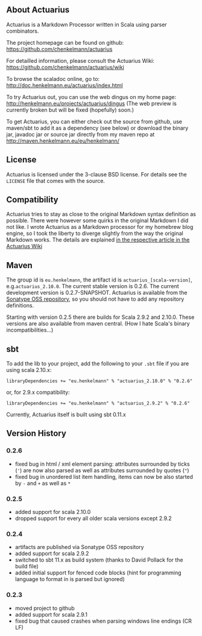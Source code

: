 ## About Actuarius ##
Actuarius is a Markdown Processor written in Scala using parser combinators. 

The project homepage can be found on github: https://github.com/chenkelmann/actuarius

For detailled information, please consult the Actuarius Wiki: https://github.com/chenkelmann/actuarius/wiki 

To browse the scaladoc online, go to: http://doc.henkelmann.eu/actuarius/index.html

To try Actuarius out, you can use the web dingus on my home page: http://henkelmann.eu/projects/actuarius/dingus 
(The web preview is currently broken but will be fixed (hopefully) soon.)

To get Actuarius, you can either check out the source from github, use maven/sbt to add it as a dependency (see below) or download the binary jar, javadoc jar or source jar directly from my maven repo at http://maven.henkelmann.eu/eu/henkelmann/

## License ##
Actuarius is licensed under the 3-clause BSD license. For details see the `LICENSE` file that comes with the source.

## Compatibility ##
Actuarius tries to stay as close to the original Markdown syntax definition as possible. There were however some quirks in the original Markdown I did not like. I wrote Actuarius as a Markdown processor for my homebrew blog engine, so I took the liberty to diverge slightly from the way the original Markdown works. The details are explained [in the respective article in the Actuarius Wiki](https://github.com/chenkelmann/actuarius/wiki/Differences-Between-Actuarius-And-Standard-Markdown)

## Maven ##
The group id is `eu.henkelmann`, the artifact id is `actuarius_[scala-version]`, e.g.`actuarius_2.10.0`. The current stable version is 0.2.6. The current development version is 0.2.7-SNAPSHOT.
Actuarius is available from the [Sonatype OSS repository](https://oss.sonatype.org), so you should not have to add any repository definitions.

Starting with version 0.2.5 there are builds for Scala 2.9.2 and 2.10.0. These versions are also available from maven central.
(How I hate Scala's binary incompatibilities…)

## sbt ##
To add the lib to your project, add the following to your `.sbt` file if you are using scala 2.10.x:

    libraryDependencies += "eu.henkelmann" % "actuarius_2.10.0" % "0.2.6"

or, for 2.9.x compatibility:

    libraryDependencies += "eu.henkelmann" % "actuarius_2.9.2" % "0.2.6"
    
    
Currently, Actuarius itself is built using sbt 0.11.x

## Version History ##

### 0.2.6
* fixed bug in html / xml element parsing: attributes surrounded by ticks (`'`) are now also parsed as well as attributes surrounded by quotes (`"`)
* fixed bug in unordered list item handling, items can now be also started by `-` and `+` as well as `*`

### 0.2.5
* added support for scala 2.10.0
* dropped support for every all older scala versions except 2.9.2

### 0.2.4
* artifacts are published via Sonatype OSS repository
* added support for scala 2.9.2
* switched to sbt 11.x as build system (thanks to David Pollack for the build file)
* added initial support for fenced code blocks (hint for programming language to format in is parsed but ignored)

### 0.2.3

* moved project to github
* added support for scala 2.9.1
* fixed bug that caused crashes when parsing windows line endings (CR LF)

